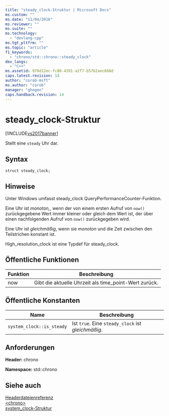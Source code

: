 ```yaml
---
title: "steady_clock-Struktur | Microsoft Docs"
ms.custom: ""
ms.date: "11/04/2016"
ms.reviewer: ""
ms.suite: ""
ms.technology: 
  - "devlang-cpp"
ms.tgt_pltfrm: ""
ms.topic: "article"
f1_keywords: 
  - "chrono/std::chrono::steady_clock"
dev_langs: 
  - "C++"
ms.assetid: 970d12ec-fc80-4391-a2f7-b57b2aec668d
caps.latest.revision: 14
author: "corob-msft"
ms.author: "corob"
manager: "ghogen"
caps.handback.revision: 14
---
```

# steady_clock-Struktur
[!INCLUDE[vs2017banner](../assembler/inline/includes/vs2017banner.md)]

Stellt eine `steady` Uhr dar.  
  
## Syntax  
  
```  
struct steady_clock;  
```  
  
## Hinweise  
 Unter Windows umfasst steady\_clock QueryPerformanceCounter\-Funktion.  
  
 Eine Uhr ist *monoton,*, wenn der von einem ersten Aufruf von `now()` zurückgegebene Wert immer kleiner oder gleich dem Wert ist, der über einen nachfolgenden Aufruf von `now()` zurückgegeben wird.  
  
 Eine Uhr ist *gleichmäßig*, wenn sie *monoton* und die Zeit zwischen den Teilstrichen konstant ist.  
  
 High\_resolution\_clock ist eine Typdef für steady\_clock.  
  
## Öffentliche Funktionen  
  
|Funktion|Beschreibung|  
|--------------|------------------|  
|now|Gibt die aktuelle Uhrzeit als time\_point\-Wert zurück.|  
  
## Öffentliche Konstanten  
  
|Name|Beschreibung|  
|----------|------------------|  
|`system_clock::is_steady`|Ist `true`.  Eine `steady_clock` ist *gleichmäßig*.|  
  
## Anforderungen  
 **Header:** chrono  
  
 **Namespace:** std::chrono  
  
## Siehe auch  
 [Headerdateienreferenz](../standard-library/cpp-standard-library-header-files.md)   
 [\<chrono\>](../standard-library/chrono.md)   
 [system\_clock\-Struktur](../standard-library/system-clock-structure.md)